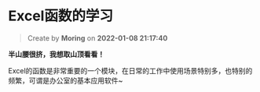 Excel函数的学习
===

> Create by **Moring** on **2022-01-08 21:17:40**  

**半山腰很挤，我想取山顶看看！**

Excel的函数是非常重要的一个模块，在日常的工作中使用场景特别多，也特别的频繁，可谓是办公室的基本应用软件~

